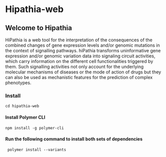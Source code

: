 # Hipathia-web

## Welcome to Hipathia

HiPathia is a web tool for the interpretation of the consequences of the combined changes of gene expression levels and/or genomic mutations in the context of signalling pathways. hiPathia transforms uninformative gene expression and/or genomic variation data into signaling circuit activities, which carry information on the different cell functionalities triggered by them. Such signalling activities not only account for the underlying molecular mechanisms of diseases or the mode of action of drugs but they can also be used as mechanistic features for the prediction of complex phenotypes.

### Install

    cd hipathia-web

#### Install Polymer CLI

    npm install -g polymer-cli

#### Run the following command to install both sets of dependencies

     polymer install --variants

